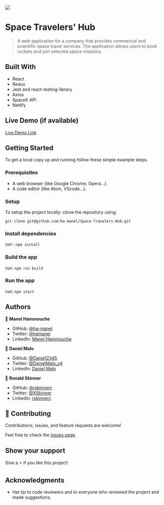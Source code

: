 ![](https://img.shields.io/badge/Microverse-blueviolet)

# Space Travelers' Hub

> A web application for a company that provides commercial and scientific space travel services. The application allows users to book rockets and join selected space missions.


## Built With

- React
- Redux
- Jest and react-testing-library
- Axios
- SpaceX API
- Netlify

## Live Demo (if available)

[Live Demo Link](https://quiet-jelly-61b3b3.netlify.app/rockets)


## Getting Started

To get a local copy up and running follow these simple example steps.

### Prerequisites

- A web browser (like Google Chrome, Opera...).
- A code editor (like Atom, VScode...).

### Setup

To setup the project locally: clone the repository using:

```
git clone git@github.com:ha-manel/Space-Travelers-Hub.git
```

### Install dependencies

run : `npm install`

### Build the app

run: `npm run build`

### Run the app

run: `npm start`


## Authors

👤 **Manel Hammouche**

- GitHub: [@ha-manel](https://github.com/ha-manel)
- Twitter: [@hamanel](https://twitter.com/ha_manel_)
- LinkedIn: [Manel Hammouche](https://www.linkedin.com/in/manel-hammouche/)

👤 **Daniel Malo**
- GitHub: [@Danie12345](https://github.com/Danie12345)
- Twitter: [@DanielMalo_v4](https://twitter.com/DanielMalo_v4)
- LinkedIn: [Daniel Malo](https://www.linkedin.com/in/daniel-malo)

👤 **Ronald Skinner**

- GitHub: [@rskinnerc](https://github.com/rskinnerc)
- Twitter: [@XSkinner](https://twitter.com/XSkinner)
- LinkedIn: [rskinnerc](https://www.linkedin.com/in/rskinnerc)


## 🤝 Contributing

Contributions, issues, and feature requests are welcome!

Feel free to check the [issues page](../../issues/).

## Show your support

Give a ⭐️ if you like this project!

## Acknowledgments

- Hat tip to code reviewers and to everyone who reviewed the project and made suggestions.
